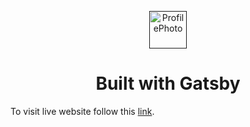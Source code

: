 <p align="center">
  <a href="">
    <img alt="ProfilePhoto" src="../dev-portfolio/src/images/profile_pic.jpeg" width="60" />
  </a>
</p>
<h1 align="center">
  Built with Gatsby
</h1>

To visit live website follow this [link](https://portfoliowebsitemaster77892.gatsbyjs.io).
